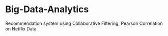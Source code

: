# Big-Data-Analytics
Recommendation system using Collaborative Filtering, Pearson Correlation on Netflix Data.

